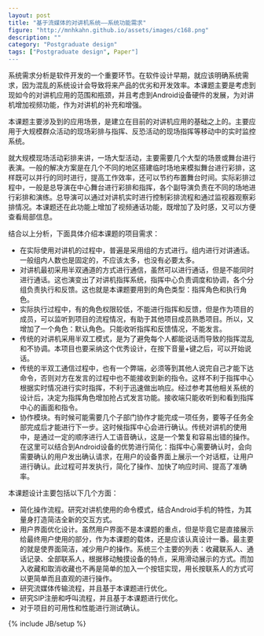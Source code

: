 ```yaml
---
layout: post
title: "基于流媒体的对讲机系统——系统功能需求"
figure: "http://mnhkahn.github.io/assets/images/c168.png"
description: ""
category: "Postgraduate design"
tags: ["Postgraduate design", Paper"]
---
```


系统需求分析是软件开发的一个重要环节。在软件设计早期，就应该明确系统需求，因为混乱的系统设计会导致将来产品的优劣和开发效率。本课题主要是考虑到现如今的对讲机应用的范围和瓶颈，并且考虑到Android设备硬件的发展，为对讲机增加视频功能，作为对讲机的补充和增强。

本课题主要涉及到的应用场景，是建立在目前的对讲机应用的基础之上的。主要应用于大规模群众活动的现场彩排与指挥、反恐活动的现场指挥等移动中的实时监控系统。

就大规模现场活动彩排来讲，一场大型活动，主要需要几个大型的场景或舞台进行表演。一般的解决方案是在几个不同的地区搭建临时场地来模拟舞台进行彩排，这样既可以并行的同时进行，提高工作效率，还可以节约布置舞台时间。实际彩排过程中，一般是总导演在中心舞台进行彩排和指挥，各个副导演负责在不同的场地进行彩排和演练。总导演可以通过对讲机实时进行控制彩排流程和通过监视器观察彩排情况。本课题还在此功能上增加了视频通话功能，既增加了及时感，又可以方便查看局部信息。

结合以上分析，下面具体介绍本课题的项目需求：

+ 在实际使用对讲机的过程中，普遍是采用组的方式进行。组内进行对讲通话。一般组内人数也是固定的，不应该太多，也没有必要太多。
+ 对讲机最初采用半双通道的方式进行通信，虽然可以进行通话，但是不能同时进行通话。这也演变出了对讲机指挥系统，指挥中心负责调度和协调，各个分组负责执行和反馈。这也就是本课题要用到的角色类型：指挥角色和执行角色。
+ 实际执行过程中，有的角色权限较低，不能进行指挥和反馈，但是作为项目的成员，可以监听到项目的流程情况，有助于其他项目成员熟悉项目。所以，又增加了一个角色：默认角色。只能收听指挥和反馈情况，不能发言。
+ 传统的对讲机采用半双工模式，是为了避免每个人都能说话而导致的指挥混乱和不协调。本项目也要采纳这个优秀设计，在按下音量+键之后，可以开始说话。
+ 传统的半双工通信过程中，也有一个弊端，必须等到其他人说完自己才能下达命令，否则对方在发言的过程中也不能接收到新的指令。这样不利于指挥中心根据实时情况进行实时指挥，不利于迅速做出响应。经过参考其他相关系统的设计后，决定为指挥角色增加抢占式发言功能。接收端只能收听到和看到指挥中心的画面和指令。
+ 协作模块。有时候可能需要几个子部门协作才能完成一项任务，要等子任务全部完成后才能进行下一步。这时候指挥中心会进行确认。传统对讲机的使用中，是通过一定的顺序进行人工语音确认，这是一个繁复和容易出错的操作。在这里可以结合到Android设备的优势进行简化：指挥中心需要确认时，会向需要确认的用户发出确认请求，在用户的设备界面上展示一个对话框，让用户进行确认。此过程可并发执行，简化了操作、加快了响应时间、提高了准确率。

本课题设计主要包括以下几个方面：

+ 简化操作流程。研究对讲机使用的命令模式，结合Android手机的特性，为其量身打造简洁全新的交互方式。
+ 用户界面优化设计。虽然用户界面不是本课题的重点，但是毕竟它是直接展示给最终用户使用的部分，作为本课题的载体，还是应该认真设计一番。最主要的就是使界面简洁，减少用户的操作。系统三个主要的列表：收藏联系人、通话记录、全部联系人，根据移动触摸设备的特点，采用滑动展示的方式。而加入收藏和取消收藏也不再是简单的加入一个按钮实现，用长按联系人的方式可以更简单而且直观的进行操作。
+ 研究流媒体传输流程，并且基于本课题进行优化。
+ 研究SIP注册和呼叫流程，并且基于本课题进行优化。
+ 对于项目的可用性和性能进行测试确认。

{% include JB/setup %}